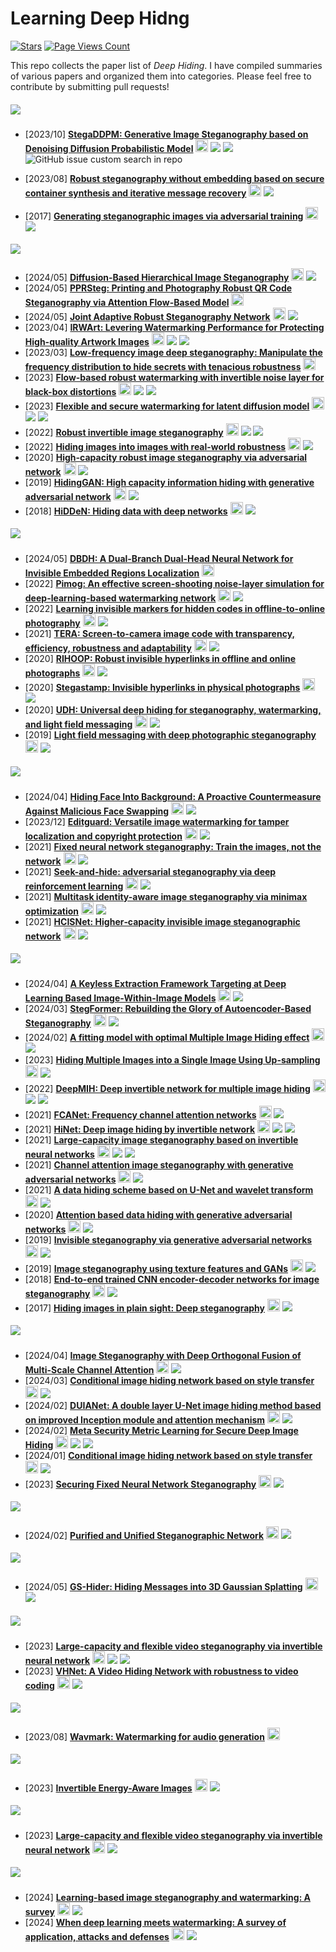 # Learning Deep Hidng 
[![Stars](https://img.shields.io/github/stars/TracyCuiq/Learning-Deep-Hiding)](.) [![Page Views Count](https://badges.toozhao.com/badges/01HZKEAGSA9Y9GAKN0RN8J84BG/green.svg)](.)

This repo collects the paper list of *Deep Hiding*.
I have compiled summaries of various papers and organized them into categories. Please feel free to contribute by submitting pull requests!

##### ![](https://img.shields.io/badge/Generative-General-white)
- [2023/10] **[StegaDDPM: Generative Image Steganography based on Denoising Diffusion Probabilistic Model](https://dl.acm.org/doi/abs/10.1145/3581783.3612514)** [<img src="https://github.com/FortAwesome/Font-Awesome/blob/6.x/svgs/brands/google-scholar.svg" alt="Code" width="20" height="20">](https://scholar.google.com/scholar?hl=en&as_sdt=0%2C5&q=StegaDDPM%3A+Generative+Image+Steganography+based+on+Denoising+Diffusion+Probabilistic+Model&btnG=) ![](https://img.shields.io/badge/MM_2023-f1b800) ![](https://img.shields.io/badge/Diffusion_-8A2BE2) ![GitHub issue custom search in repo](https://img.shields.io/github/issues-search/TracyCuiq/Learning-Deep-Hiding)



- [2023/08] **[Robust steganography without embedding based on secure container synthesis and iterative message recovery](https://www.ijcai.org/proceedings/2023/0538.pdf)** [<img src="https://github.com/FortAwesome/Font-Awesome/blob/6.x/svgs/brands/google-scholar.svg" alt="Code" width="20" height="20">](https://scholar.google.com/scholar?hl=en&as_sdt=0%2C5&q=Robust+steganography+without+embedding+based+on+secure+container+synthesis+and+iterative+message+recovery&btnG=) ![](https://img.shields.io/badge/IJCAI_2023-f1b800) 
- [2017] **[Generating steganographic images via adversarial training](https://proceedings.neurips.cc/paper/2017/file/fe2d010308a6b3799a3d9c728ee74244-Paper.pdf)** [<img src="https://github.com/FortAwesome/Font-Awesome/blob/6.x/svgs/brands/google-scholar.svg" alt="Code" width="20" height="20">](https://scholar.google.com/scholar?hl=en&as_sdt=0%2C5&q=Generating+steganographic+images+via+adversarial+training&btnG=) ![](https://img.shields.io/badge/NeurIPS_2017-f1b800) 

##### ![](https://img.shields.io/badge/Robust-General_Distortion_Resistant-blue)
- [2024/05] **[Diffusion-Based Hierarchical Image Steganography](https://arxiv.org/pdf/2405.11523)** [<img src="https://github.com/FortAwesome/Font-Awesome/blob/6.x/svgs/brands/google-scholar.svg" alt="Code" width="20" height="20">](https://scholar.google.com/scholar?hl=en&as_sdt=0%2C5&q=Diffusion-Based+Hierarchical+Image+Steganography&btnG=) ![](https://img.shields.io/badge/Diffusion_-8A2BE2)
- [2024/05] **[PPRSteg: Printing and Photography Robust QR Code
Steganography via Attention Flow-Based Model](https://arxiv.org/pdf/2405.16414)** [<img src="https://github.com/FortAwesome/Font-Awesome/blob/6.x/svgs/brands/google-scholar.svg" alt="Code" width="20" height="20">](https://scholar.google.com/scholar?hl=en&as_sdt=0%2C5&q=PPRSteg%3A+Printing+and+Photography+Robust+QR+Code+Steganography+via+Attention+Flow-Based+Model&btnG=) 
- [2024/05] **[Joint Adaptive Robust Steganography Network](https://ieeexplore.ieee.org/abstract/document/10518172/)** [<img src="https://github.com/FortAwesome/Font-Awesome/blob/6.x/svgs/brands/google-scholar.svg" alt="Code" width="20" height="20">](https://scholar.google.com/scholar?hl=en&as_sdt=0%2C5&q=Joint+Adaptive+Robust+Steganography+Network&btnG=) ![](https://img.shields.io/badge/TII_-f1b800)
- [2023/04] **[IRWArt: Levering Watermarking Performance for Protecting High-quality Artwork Images](https://dl.acm.org/doi/abs/10.1145/3543507.3583489)** [<img src="https://github.com/FortAwesome/Font-Awesome/blob/6.x/svgs/brands/google-scholar.svg" alt="Code" width="20" height="20">](https://scholar.google.com/scholar?hl=en&as_sdt=0%2C5&q=Irwart%3A+Levering+watermarking+performance+for+protecting+high-quality+artwork+images&btnG=) ![](https://img.shields.io/badge/WWW_2023_-f1b800) ![](https://img.shields.io/badge/INN_-9EFFF2) 
- [2023/03] **[Low-frequency image deep steganography: Manipulate the frequency distribution to hide secrets with tenacious robustness](https://arxiv.org/pdf/2303.13713)** [<img src="https://github.com/FortAwesome/Font-Awesome/blob/6.x/svgs/brands/google-scholar.svg" alt="Code" width="20" height="20">](https://scholar.google.com/scholar?hl=en&as_sdt=0%2C5&q=Low-frequency+image+deep+steganography%3A+Manipulate+the+frequency+distribution+to+hide+secrets+with+tenacious+robustness&btnG=) 
- [2023] **[Flow-based robust watermarking with invertible noise layer for black-box distortions](https://ojs.aaai.org/index.php/AAAI/article/view/25633)** [<img src="https://github.com/FortAwesome/Font-Awesome/blob/6.x/svgs/brands/google-scholar.svg" alt="Code" width="20" height="20">](https://scholar.google.com/scholar?hl=en&as_sdt=0%2C5&q=Flow-based+robust+watermarking+with+invertible+noise+layer+for+black-box+distortions&btnG=) ![](https://img.shields.io/badge/AAAI_2023_-f1b800) ![](https://img.shields.io/badge/INN_-9EFFF2) 
- [2023] **[Flexible and secure watermarking for latent diffusion model](https://dl.acm.org/doi/abs/10.1145/3581783.3612448)** [<img src="https://github.com/FortAwesome/Font-Awesome/blob/6.x/svgs/brands/google-scholar.svg" alt="Code" width="20" height="20">](https://scholar.google.com/scholar?hl=en&as_sdt=0%2C5&q=Flexible+and+secure+watermarking+for+latent+diffusion+model&btnG=) ![](https://img.shields.io/badge/MM_2023_-f1b800) ![](https://img.shields.io/badge/Diffusion_-8A2BE2) 
- [2022] **[Robust invertible image steganography](https://openaccess.thecvf.com/content/CVPR2022/papers/Xu_Robust_Invertible_Image_Steganography_CVPR_2022_paper.pdf)** [<img src="https://github.com/FortAwesome/Font-Awesome/blob/6.x/svgs/brands/google-scholar.svg" alt="Code" width="20" height="20">](https://scholar.google.com/scholar?hl=en&as_sdt=0%2C5&q=Robust+invertible+image+steganography&btnG=) ![](https://img.shields.io/badge/CVPR_2022_-f1b800)  ![](https://img.shields.io/badge/INN_-9EFFF2)
- [2022] **[Hiding images into images with real-world robustness](https://arxiv.org/pdf/2110.05689)** [<img src="https://github.com/FortAwesome/Font-Awesome/blob/6.x/svgs/brands/google-scholar.svg" alt="Code" width="20" height="20">](https://scholar.google.com/scholar?hl=en&as_sdt=0%2C5&q=Hiding+images+into+images+with+real-world+robustness&btnG=) ![](https://img.shields.io/badge/ICIP_2022-f1b800) 
- [2020] **[High-capacity robust image steganography via adversarial network](https://koreascience.kr/article/JAKO202011161036615.pdf)** [<img src="https://github.com/FortAwesome/Font-Awesome/blob/6.x/svgs/brands/google-scholar.svg" alt="Code" width="20" height="20">](https://scholar.google.com/scholar?hl=en&as_sdt=0%2C5&q=High-capacity+robust+image+steganography+via+adversarial+network&btnG=) ![](https://img.shields.io/badge/KSII_TIIS-f1b800)
- [2019] **[HidingGAN: High capacity information hiding with generative adversarial network](https://onlinelibrary.wiley.com/doi/abs/10.1111/cgf.13846)** [<img src="https://github.com/FortAwesome/Font-Awesome/blob/6.x/svgs/brands/google-scholar.svg" alt="Code" width="20" height="20">](https://scholar.google.com/scholar?hl=en&as_sdt=0%2C5&q=Hiding-+GAN%3A+High+capacity+information+hiding+with+generative+adversar-+ial+network&btnG=) ![](https://img.shields.io/badge/Computer_Graphics_Forum-f1b800)
- [2018] **[HiDDeN: Hiding data with deep networks](https://openaccess.thecvf.com/content_ECCV_2018/papers/Jiren_Zhu_HiDDeN_Hiding_Data_ECCV_2018_paper.pdf)** [<img src="https://github.com/FortAwesome/Font-Awesome/blob/6.x/svgs/brands/google-scholar.svg" alt="Code" width="20" height="20">](https://scholar.google.com/scholar?hl=en&as_sdt=0%2C5&q=Hidden%3A+Hiding+data+with+deep+networks&btnG=) ![](https://img.shields.io/badge/ECCV_2018_-f1b800)




##### ![](https://img.shields.io/badge/Robust-Screen_Shooting_Resistant-blue)
- [2024/05] **[DBDH: A Dual-Branch Dual-Head Neural Network for Invisible Embedded Regions Localization](https://arxiv.org/pdf/2405.03436)** [<img src="https://github.com/FortAwesome/Font-Awesome/blob/6.x/svgs/brands/google-scholar.svg" alt="Code" width="20" height="20">](https://scholar.google.com/scholar?hl=en&as_sdt=2005&sciodt=0%2C5&as_ylo=2024&cites=12518573255228036630&scipsc=&q=DBDH%3A+A+Dual-Branch+Dual-Head+Neural+Network+for+Invisible+Embedded+Regions+Localization&btnG=)
- [2022] **[Pimog: An effective screen-shooting noise-layer simulation for deep-learning-based watermarking network](https://dl.acm.org/doi/pdf/10.1145/3503161.3548049)** [<img src="https://github.com/FortAwesome/Font-Awesome/blob/6.x/svgs/brands/google-scholar.svg" alt="Code" width="20" height="20">](https://scholar.google.com/scholar?hl=en&as_sdt=0%2C5&q=Pimog%3A+An+effective+screen-shooting+noise-layer+simulation+for+deep-learning-based+watermarking+network&btnG=) ![](https://img.shields.io/badge/MM_2022_-f1b800)
- [2022] **[Learning invisible markers for hidden codes in offline-to-online photography](https://openaccess.thecvf.com/content/CVPR2022/papers/Jia_Learning_Invisible_Markers_for_Hidden_Codes_in_Offline-to-Online_Photography_CVPR_2022_paper.pdf)** [<img src="https://github.com/FortAwesome/Font-Awesome/blob/6.x/svgs/brands/google-scholar.svg" alt="Code" width="20" height="20">](https://scholar.google.com/scholar?hl=en&as_sdt=0%2C5&q=Learning+invisible+markers+for+hidden+codes+in+offline-to-online+photography&btnG=) ![](https://img.shields.io/badge/CVPR_2022_-f1b800)
- [2021] **[TERA: Screen-to-camera image code with transparency, efficiency, robustness and adaptability](https://ieeexplore.ieee.org/abstract/document/9362313)** [<img src="https://github.com/FortAwesome/Font-Awesome/blob/6.x/svgs/brands/google-scholar.svg" alt="Code" width="20" height="20">](https://scholar.google.com/scholar?hl=en&as_sdt=0%2C5&q=TERA%3A+screen-to-camera+image+code+with+transparency%2C+efficiency%2C+robustness+and+adaptabili&btnG=) ![](https://img.shields.io/badge/TMM_-f1b800)
- [2020] **[RIHOOP: Robust invisible hyperlinks in offline and online photographs](https://drive.google.com/file/d/18SmByaf2XmsLSc0CLZPrWj0WRAzTOR7V/view)** [<img src="https://github.com/FortAwesome/Font-Awesome/blob/6.x/svgs/brands/google-scholar.svg" alt="Code" width="20" height="20">](https://scholar.google.com/scholar?hl=en&as_sdt=0%2C5&q=RIHOOP%3A+robust+invisible+hyperlinks+in+offline+and+online+photographs&btnG=) ![](https://img.shields.io/badge/TCYB-f1b800)
- [2020] **[Stegastamp: Invisible hyperlinks in physical photographs](https://openaccess.thecvf.com/content_CVPR_2020/papers/Tancik_StegaStamp_Invisible_Hyperlinks_in_Physical_Photographs_CVPR_2020_paper.pdf)** [<img src="https://github.com/FortAwesome/Font-Awesome/blob/6.x/svgs/brands/google-scholar.svg" alt="Code" width="20" height="20">](https://scholar.google.com/scholar?hl=en&as_sdt=0%2C5&q=%E2%80%9CStegastamp%3A+Invisible+hyperlinks+in+physical+photographs%2C&btnG=) ![](https://img.shields.io/badge/CVPR%202020-f1b800)
- [2020] **[UDH: Universal deep hiding for steganography, watermarking, and light field messaging](https://proceedings.neurips.cc/paper_files/paper/2020/file/73d02e4344f71a0b0d51a925246990e7-Paper.pdf)** [<img src="https://github.com/FortAwesome/Font-Awesome/blob/6.x/svgs/brands/google-scholar.svg" alt="Code" width="20" height="20">](https://scholar.google.com/scholar?hl=en&as_sdt=0%2C5&q=UDH%3A+Universal+deep+hiding+for+steganography%2C+watermarking%2C+and+light+field+messaging&btnG=) ![](https://img.shields.io/badge/NeurIPS%202020-f1b800)
- [2019] **[Light field messaging with deep photographic steganography](https://openaccess.thecvf.com/content_CVPR_2019/papers/Wengrowski_Light_Field_Messaging_With_Deep_Photographic_Steganography_CVPR_2019_paper.pdf)** [<img src="https://github.com/FortAwesome/Font-Awesome/blob/6.x/svgs/brands/google-scholar.svg" alt="Code" width="20" height="20">](https://scholar.google.com/scholar?q=Light+field+messaging+with+deep+photographic+steganography&hl=en&as_sdt=0,5) ![](https://img.shields.io/badge/CVPR%202019-f1b800)
<!-- - [2018] **[Screen-shooting resilient watermarking](http://home.ustc.edu.cn/~zh2991/18TIFS_Screen/Screen-Shooting%20Resilient%20Watermarking.pdf)** [<img src="https://github.com/FortAwesome/Font-Awesome/blob/6.x/svgs/brands/google-scholar.svg" alt="Code" width="20" height="20">](https://scholar.google.com/scholar?hl=en&as_sdt=0%2C5&q=Screen-shooting+resilient+watermarking&btnG=) ![](https://img.shields.io/badge/TIFS%202018-f1b800) -->


##### ![](https://img.shields.io/badge/Robust-Privacy_Protection-blue)
- [2024/04] **[Hiding Face Into Background: A Proactive Countermeasure Against Malicious Face Swapping](https://ieeexplore.ieee.org/abstract/document/10530466)** [<img src="https://github.com/FortAwesome/Font-Awesome/blob/6.x/svgs/brands/google-scholar.svg" alt="Code" width="20" height="20">](https://scholar.google.com/scholar?hl=en&as_sdt=0%2C5&q=Hiding+Face+Into+Background%3A+A+Proactive+Countermeasure+Against+Malicious+Face+Swapping&btnG=) ![](https://img.shields.io/badge/TII-f1b800) 
- [2023/12] **[Editguard: Versatile image watermarking for tamper localization and copyright protection](https://arxiv.org/pdf/2312.08883)** [<img src="https://github.com/FortAwesome/Font-Awesome/blob/6.x/svgs/brands/google-scholar.svg" alt="Code" width="20" height="20">](https://scholar.google.com/scholar?hl=en&as_sdt=0%2C5&q=Editguard%3A+Versatile+image+watermarking+for+tamper+localization+and+copyright+protection&btnG=) ![](https://img.shields.io/badge/INN_-9EFFF2) 
- [2021] **[Fixed neural network steganography: Train the images, not the network](https://drive.google.com/file/d/1Ca-fkAfrhBXXWs-Y5zq3I0Tn2zRGBPou/view)** [<img src="https://github.com/FortAwesome/Font-Awesome/blob/6.x/svgs/brands/google-scholar.svg" alt="Code" width="20" height="20">](https://scholar.google.com/scholar?hl=en&as_sdt=0%2C5&q=Fixed+neural+network+steganography%3A+Train+the+images%2C+not+the+network&btnG=) ![](https://img.shields.io/badge/ICLR_2021-f1b800)
- [2021] **[Seek-and-hide: adversarial steganography via deep reinforcement learning](https://ieeexplore.ieee.org/abstract/document/9546656/)** [<img src="https://github.com/FortAwesome/Font-Awesome/blob/6.x/svgs/brands/google-scholar.svg" alt="Code" width="20" height="20">](https://scholar.google.com/scholar?hl=en&as_sdt=0%2C5&q=Seek-and-hide%3A+Adversarial+steganography+via+deep+reinforcement+learning&btnG=) ![](https://img.shields.io/badge/TPAMI-f1b800)
- [2021] **[Multitask identity-aware image steganography via minimax optimization](https://arxiv.org/pdf/2107.05819)** [<img src="https://github.com/FortAwesome/Font-Awesome/blob/6.x/svgs/brands/google-scholar.svg" alt="Code" width="20" height="20">](https://scholar.google.com/scholar?hl=en&as_sdt=0%2C5&q=Multitask+identity-aware+image+steganography+via+minimax+optimization&btnG=) ![](https://img.shields.io/badge/TIP-f1b800)
- [2021] **[HCISNet: Higher‐capacity invisible image steganographic network](https://ietresearch.onlinelibrary.wiley.com/doi/pdfdirect/10.1049/ipr2.12329)** [<img src="https://github.com/FortAwesome/Font-Awesome/blob/6.x/svgs/brands/google-scholar.svg" alt="Code" width="20" height="20">](https://scholar.google.com/scholar?hl=en&as_sdt=0%2C5&q=HCISNet%3A+Higher-capacity+invisible+image+steganographic+network&btnG=) ![](https://img.shields.io/badge/IET_Image_Processing-f1b800)


##### ![](https://img.shields.io/badge/Fidelity-High_Capacity-green)
- [2024/04] **[A Keyless Extraction Framework Targeting at Deep Learning Based Image-Within-Image Models](https://ieeexplore.ieee.org/abstract/document/10448420/)** [<img src="https://github.com/FortAwesome/Font-Awesome/blob/6.x/svgs/brands/google-scholar.svg" alt="Code" width="20" height="20">](https://scholar.google.com/scholar?hl=en&as_sdt=0%2C5&q=A+Keyless+Extraction+Framework+Targeting+at+Deep+Learning+Based+Image-Within-Image+Models&btnG=) ![](https://img.shields.io/badge/ICASSP_2024-f1b800)
- [2024/03] **[StegFormer: Rebuilding the Glory of Autoencoder-Based Steganography](https://ojs.aaai.org/index.php/AAAI/article/download/28051/28112)** [<img src="https://github.com/FortAwesome/Font-Awesome/blob/6.x/svgs/brands/google-scholar.svg" alt="Code" width="20" height="20">](https://scholar.google.com/scholar?hl=en&as_sdt=0%2C5&q=StegFormer%3A+Rebuilding+the+Glory+of+Autoencoder-Based+Steganography&btnG=) ![](https://img.shields.io/badge/AAAI_2024-f1b800)
- [2024/02] **[A fitting model with optimal Multiple Image Hiding effect](https://www.sciencedirect.com/science/article/pii/S0925231223012699)** [<img src="https://github.com/FortAwesome/Font-Awesome/blob/6.x/svgs/brands/google-scholar.svg" alt="Code" width="20" height="20">](https://scholar.google.com/scholar?hl=en&as_sdt=0%2C5&q=A+fitting+model+with+optimal+Multiple+Image+Hiding+effect&btnG=) ![](https://img.shields.io/badge/Neurocomputing-f1b800)
- [2023] **[Hiding Multiple Images into a Single Image Using Up-sampling](https://ieeexplore.ieee.org/abstract/document/10272621/)** [<img src="https://github.com/FortAwesome/Font-Awesome/blob/6.x/svgs/brands/google-scholar.svg" alt="Code" width="20" height="20">](https://scholar.google.com/scholar?hl=en&as_sdt=0%2C5&q=Hiding+Multiple+Images+into+a+Single+Image+Using+Up-sampling&btnG=) ![](https://img.shields.io/badge/TMM-f1b800)
- [2022] **[DeepMIH: Deep invertible network for multiple image hiding](https://ieeexplore.ieee.org/abstract/document/9676416/)** [<img src="https://github.com/FortAwesome/Font-Awesome/blob/6.x/svgs/brands/google-scholar.svg" alt="Code" width="20" height="20">](https://scholar.google.com/scholar?hl=en&as_sdt=0%2C5&q=DeepMIH%3A+Deep+invertible+network+for+multiple+image+hiding&btnG=) ![](https://img.shields.io/badge/TPAMI-f1b800) ![](https://img.shields.io/badge/INN_-9EFFF2) 
- [2021] **[FCANet: Frequency channel attention networks](https://openaccess.thecvf.com/content/ICCV2021/papers/Qin_FcaNet_Frequency_Channel_Attention_Networks_ICCV_2021_paper.pdf)** [<img src="https://github.com/FortAwesome/Font-Awesome/blob/6.x/svgs/brands/google-scholar.svg" alt="Code" width="20" height="20">](https://scholar.google.com/scholar?hl=en&as_sdt=0%2C5&q=FCANet%3A+Frequency+channel+attention+networks&btnG=) ![](https://img.shields.io/badge/ICCV_2021-f1b800) 
- [2021] **[HiNet: Deep image hiding by invertible network](https://openaccess.thecvf.com/content/ICCV2021/papers/Jing_HiNet_Deep_Image_Hiding_by_Invertible_Network_ICCV_2021_paper.pdf)** [<img src="https://github.com/FortAwesome/Font-Awesome/blob/6.x/svgs/brands/google-scholar.svg" alt="Code" width="20" height="20">](https://scholar.google.com/scholar?hl=en&as_sdt=0%2C5&q=HiNet%3ADeep+image+hiding+by+invertible+network&btnG=) ![](https://img.shields.io/badge/ICCV_2021-f1b800) ![](https://img.shields.io/badge/INN_-9EFFF2) 
- [2021] **[Large-capacity image steganography based on invertible neural networks](https://openaccess.thecvf.com/content/CVPR2021/papers/Lu_Large-Capacity_Image_Steganography_Based_on_Invertible_Neural_Networks_CVPR_2021_paper.pdf)** [<img src="https://github.com/FortAwesome/Font-Awesome/blob/6.x/svgs/brands/google-scholar.svg" alt="Code" width="20" height="20">](https://scholar.google.com/scholar?hl=en&as_sdt=0%2C5&q=Large-capacity+image+steganography+based+on+invertible+neural+networks&btnG=) ![](https://img.shields.io/badge/CVPR_2021-f1b800) ![](https://img.shields.io/badge/INN_-9EFFF2) 
- [2021] **[Channel attention image steganography with generative adversarial networks](https://ieeexplore.ieee.org/abstract/document/9667243/)** [<img src="https://github.com/FortAwesome/Font-Awesome/blob/6.x/svgs/brands/google-scholar.svg" alt="Code" width="20" height="20">](https://scholar.google.com/scholar?hl=en&as_sdt=0%2C5&q=Channel+attention+image+steganography+with+generative+adversarial+networks&btnG=) ![](https://img.shields.io/badge/TNSE-f1b800)
- [2021] **[A data hiding scheme based on U-Net and wavelet transform](https://www.sciencedirect.com/science/article/pii/S0950705121002859)** [<img src="https://github.com/FortAwesome/Font-Awesome/blob/6.x/svgs/brands/google-scholar.svg" alt="Code" width="20" height="20">](https://scholar.google.com/scholar?hl=en&as_sdt=0%2C5&q=A+data+hiding+scheme+based+on+U-Net+and+wavelet+transform&btnG=) ![](https://img.shields.io/badge/KBS-f1b800)
- [2020] **[Attention based data hiding with generative adversarial networks](https://ojs.aaai.org/index.php/AAAI/article/view/5463/5319)** [<img src="https://github.com/FortAwesome/Font-Awesome/blob/6.x/svgs/brands/google-scholar.svg" alt="Code" width="20" height="20">](https://scholar.google.com/scholar?hl=en&as_sdt=0%2C5&q=Attention+based+data+hiding+with+generative+adversarial+networks&btnG=) ![](https://img.shields.io/badge/AAAI_2020-f1b800)
- [2019] **[Invisible steganography via generative adversarial networks](https://link.springer.com/content/pdf/10.1007/s11042-018-6951-z.pdf)** [<img src="https://github.com/FortAwesome/Font-Awesome/blob/6.x/svgs/brands/google-scholar.svg" alt="Code" width="20" height="20">](https://scholar.google.com/scholar?hl=en&as_sdt=0%2C5&q=Invisible+steganography+via+gen-+erative+adversarial+networks&btnG=) ![](https://img.shields.io/badge/MTAA-f1b800)
- [2019] **[Image steganography using texture features and GANs](https://ieeexplore.ieee.org/abstract/document/8852252/)** [<img src="https://github.com/FortAwesome/Font-Awesome/blob/6.x/svgs/brands/google-scholar.svg" alt="Code" width="20" height="20">](https://scholar.google.com/scholar?hl=en&as_sdt=0%2C5&q=mage+steganography+using+texture+features+and+GANs&btnG=) ![](https://img.shields.io/badge/IJCNN_2019-f1b800)
- [2018] **[End-to-end trained CNN encoder-decoder networks for image steganography](http://openaccess.thecvf.com/content_ECCVW_2018/papers/11132/Rehman_End-to-End_Trained_CNN_Encoder-Decoder_Networks_For_Image_Steganography_ECCVW_2018_paper.pdf)** [<img src="https://github.com/FortAwesome/Font-Awesome/blob/6.x/svgs/brands/google-scholar.svg" alt="Code" width="20" height="20">](https://scholar.google.com/scholar?hl=en&as_sdt=0%2C5&q=End-to-end+trained+cnn+encoder-+decoder+networks+for+image+steganography&btnG=) ![](https://img.shields.io/badge/ECCV_2018-f1b800)
- [2017] **[Hiding images in plain sight: Deep steganography](https://proceedings.neurips.cc/paper_files/paper/2017/file/838e8afb1ca34354ac209f53d90c3a43-Paper.pdf)** [<img src="https://github.com/FortAwesome/Font-Awesome/blob/6.x/svgs/brands/google-scholar.svg" alt="Code" width="20" height="20">](https://scholar.google.com/scholar?hl=en&as_sdt=0%2C5&q=Hiding+images+in+plain+sight%3A+Deep+steganography&btnG=) ![](https://img.shields.io/badge/NeurIPS_2017-f1b800)




##### ![](https://img.shields.io/badge/Fidelity-Anti_Steganalysis-green)
- [2024/04] **[Image Steganography with Deep Orthogonal Fusion of Multi-Scale Channel Attention](https://ieeexplore.ieee.org/abstract/document/10446373/)** [<img src="https://github.com/FortAwesome/Font-Awesome/blob/6.x/svgs/brands/google-scholar.svg" alt="Code" width="20" height="20">](https://scholar.google.com/scholar?hl=en&as_sdt=0%2C5&q=Image+Steganography+with+Deep+Orthogonal+Fusion+of+Multi-Scale+Channel+Attention&btnG=) ![](https://img.shields.io/badge/ICASSP_2024-f1b800)
- [2024/03] **[Conditional image hiding network based on style transfer](https://ieeexplore.ieee.org/abstract/document/10446373/)** [<img src="https://github.com/FortAwesome/Font-Awesome/blob/6.x/svgs/brands/google-scholar.svg" alt="Code" width="20" height="20">](https://www-sciencedirect-com.remotexs.ntu.edu.sg/science/article/pii/S0020025524001385?via%3Dihub) ![](https://img.shields.io/badge/Information_Sciences-f1b800)
- [2024/02] **[DUIANet: A double layer U-Net image hiding method based on improved Inception module and attention mechanism](https://www.sciencedirect.com/science/article/pii/S1047320323002857)** [<img src="https://github.com/FortAwesome/Font-Awesome/blob/6.x/svgs/brands/google-scholar.svg" alt="Code" width="20" height="20">](https://scholar.google.com/scholar?hl=en&as_sdt=0%2C5&q=DUIANet%3A+A+double+layer+U-Net+image+hiding+method+based+on+improved+Inception+module+and+attention+mechanism&btnG=) ![](https://img.shields.io/badge/JVCIR-f1b800)
- [2024/02] **[Meta Security Metric Learning for Secure Deep Image Hiding](https://ieeexplore.ieee.org/abstract/document/10428058/)** [<img src="https://github.com/FortAwesome/Font-Awesome/blob/6.x/svgs/brands/google-scholar.svg" alt="Code" width="20" height="20">](https://scholar.google.com/scholar?hl=en&as_sdt=0%2C5&q=Meta+Security+Metric+Learning+for+Secure+Deep+Image+Hiding&btnG=) ![](https://img.shields.io/badge/TDSC-f1b800) ![](https://img.shields.io/badge/INN_-9EFFF2)
- [2024/01] **[Conditional image hiding network based on style transfer](https://www.sciencedirect.com/science/article/pii/S0020025524001385)** [<img src="https://github.com/FortAwesome/Font-Awesome/blob/6.x/svgs/brands/google-scholar.svg" alt="Code" width="20" height="20">](https://scholar.google.com/scholar?hl=en&as_sdt=0%2C5&q=Conditional+image+hiding+network+based+on+style+transfer&btnG=) ![](https://img.shields.io/badge/Information_Science-f1b800) 
- [2023] **[Securing Fixed Neural Network Steganography](https://arxiv.org/pdf/2309.09700)** [<img src="https://github.com/FortAwesome/Font-Awesome/blob/6.x/svgs/brands/google-scholar.svg" alt="Code" width="20" height="20">](https://scholar.google.com/scholar?hl=en&as_sdt=0%2C5&q=Securing+Fixed+Neural+Network+Steganography&btnG=) ![](https://img.shields.io/badge/MM_2023-f1b800) 




##### ![](https://img.shields.io/badge/Others-DNN-orange)
- [2024/02] **[Purified and Unified Steganographic Network](https://arxiv.org/pdf/2405.15118)** [<img src="https://github.com/FortAwesome/Font-Awesome/blob/6.x/svgs/brands/google-scholar.svg" alt="Code" width="20" height="20">](https://scholar.google.com/scholar?hl=en&as_sdt=0%2C5&q=Purified+and+Unified+Steganographic+Network&btnG=) ![](https://img.shields.io/badge/CVPR_2024-f1b800)


##### ![](https://img.shields.io/badge/Others-3D-orange)
- [2024/05] **[GS-Hider: Hiding Messages into 3D Gaussian Splatting](https://arxiv.org/pdf/2405.15118)** [<img src="https://github.com/FortAwesome/Font-Awesome/blob/6.x/svgs/brands/google-scholar.svg" alt="Code" width="20" height="20">](https://scholar.google.com/scholar?hl=en&as_sdt=0%2C5&q=GS-Hider%3A+Hiding+Messages+into+3D+Gaussian+Splatting&btnG=) ![](https://img.shields.io/badge/Gaussian_Splatting_-1F3BE2)

##### ![](https://img.shields.io/badge/Others-Video-orange)
- [2023] **[Large-capacity and flexible video steganography via invertible neural network](http://openaccess.thecvf.com/content/CVPR2023/papers/Mou_Large-Capacity_and_Flexible_Video_Steganography_via_Invertible_Neural_Network_CVPR_2023_paper.pdf)** [<img src="https://github.com/FortAwesome/Font-Awesome/blob/6.x/svgs/brands/google-scholar.svg" alt="Code" width="20" height="20">](https://scholar.google.com/scholar?hl=en&as_sdt=0%2C5&q=Large-capacity+and+flexible+video+steganography+via+invertible+neural+network&btnG=) ![](https://img.shields.io/badge/CVPR_2023-f1b800) ![](https://img.shields.io/badge/INN_-9EFFF2)
- [2023] **[VHNet: A Video Hiding Network with robustness to video coding](https://www.sciencedirect.com/science/article/pii/S2214212623000996)** [<img src="https://github.com/FortAwesome/Font-Awesome/blob/6.x/svgs/brands/google-scholar.svg" alt="Code" width="20" height="20">](https://scholar.google.com/scholar?hl=en&as_sdt=0%2C5&q=VHNet%3A+A+Video+Hiding+Network+with+robustness+to+video+coding&btnG=) ![](https://img.shields.io/badge/JISA-f1b800) 

##### ![](https://img.shields.io/badge/Others-Audio-orange)
- [2023/08] **[Wavmark: Watermarking for audio generation](https://arxiv.org/pdf/2308.12770)** [<img src="https://github.com/FortAwesome/Font-Awesome/blob/6.x/svgs/brands/google-scholar.svg" alt="Code" width="20" height="20">](https://scholar.google.com/scholar?hl=en&as_sdt=0%2C5&q=Wavmark%3A+Watermarking+for+audio+generation&btnG=) 

##### ![](https://img.shields.io/badge/Others-Energy_Aware-orange)
- [2023] **[Invertible Energy-Aware Images](https://ieeexplore.ieee.org/abstract/document/10266736/)** [<img src="https://github.com/FortAwesome/Font-Awesome/blob/6.x/svgs/brands/google-scholar.svg" alt="Code" width="20" height="20">](https://scholar.google.com/scholar?hl=en&as_sdt=0%2C5&q=https%3A%2F%2Fieeexplore.ieee.org%2Fabstract%2Fdocument%2F10266736%2F&btnG=) ![](https://img.shields.io/badge/SPL-f1b800) 


##### ![](https://img.shields.io/badge/Attack-Removal-E1E110)
- [2023] **[Large-capacity and flexible video steganography via invertible neural network](https://arxiv.org/pdf/2308.01512)** [<img src="https://github.com/FortAwesome/Font-Awesome/blob/6.x/svgs/brands/google-scholar.svg" alt="Code" width="20" height="20">](https://scholar.google.com/scholar?hl=en&as_sdt=0%2C5&q=Erase+and+repair%3A+An+efficient+box-free+removal+attack+on+high-capacity+deep+hiding&btnG=) ![](https://img.shields.io/badge/TIFS-f1b800) 


##### ![](https://img.shields.io/badge/Survey-811110)
- [2024] **[Learning-based image steganography and watermarking: A survey](http://openaccess.thecvf.com/content/CVPR2023/papers/Mou_Large-Capacity_and_Flexible_Video_Steganography_via_Invertible_Neural_Network_CVPR_2023_paper.pdf)** [<img src="https://github.com/FortAwesome/Font-Awesome/blob/6.x/svgs/brands/google-scholar.svg" alt="Code" width="20" height="20">](https://scholar.google.com/scholar?hl=en&as_sdt=0%2C5&q=Learning-based+image+steganography+and+watermarking%3A+A+survey&btnG=) ![](https://img.shields.io/badge/ESWA-f1b800) 
- [2024] **[When deep learning meets watermarking: A survey of application, attacks and defenses](https://www.sciencedirect.com/science/article/pii/S0920548923001113)** [<img src="https://github.com/FortAwesome/Font-Awesome/blob/6.x/svgs/brands/google-scholar.svg" alt="Code" width="20" height="20">](https://scholar.google.com/scholar?hl=en&as_sdt=0%2C5&q=When+deep+learning+meets+watermarking%3A+A+survey+of+application%2C+attacks+and+defenses&btnG=) ![](https://img.shields.io/badge/Comput_Stand_Inter-f1b800) 

